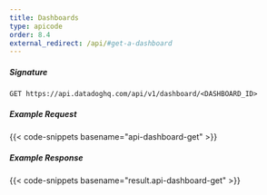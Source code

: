 ```yaml
---
title: Dashboards
type: apicode
order: 8.4
external_redirect: /api/#get-a-dashboard
---
```


##### Signature
`GET https://api.datadoghq.com/api/v1/dashboard/<DASHBOARD_ID>`
##### Example Request
{{< code-snippets basename="api-dashboard-get" >}}
##### Example Response
{{< code-snippets basename="result.api-dashboard-get" >}}
